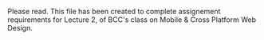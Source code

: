 Please read. 
This file has been created to complete assignement requirements for Lecture 2, of BCC's class on Mobile & Cross Platform Web Design. 
